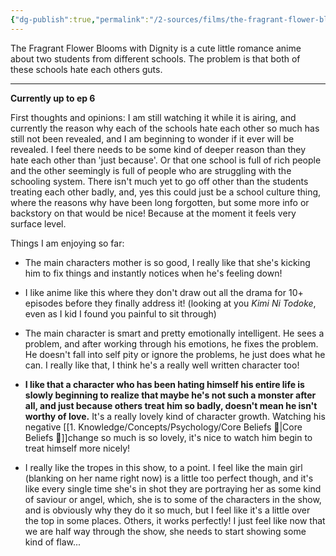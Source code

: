 ```yaml
---
{"dg-publish":true,"permalink":"/2-sources/films/the-fragrant-flower-blooms-with-dignity-2025/","title":"The Fragrant Flower Blooms with Dignity","tags":["mediaDB/tv/series","#tvshow"],"created":"2025-08-20T12:25:04.914+10:00","updated":"2025-08-20T12:48:50.763+10:00"}
---
```


The Fragrant Flower Blooms with Dignity is a cute little romance anime about two students from different schools. The problem is that both of these schools hate each others guts.

-----
**Currently up to ep 6**

First thoughts and opinions:
I am still watching it while it is airing, and currently the reason why each of the schools hate each other so much has still not been revealed, and I am beginning to wonder if it ever will be revealed. I feel there needs to be some kind of deeper reason than they hate each other than 'just because'. Or that one school is full of rich people and the other seemingly is full of people who are struggling with the schooling system. There isn't much yet to go off other than the students treating each other badly, and, yes this could just be a school culture thing, where the reasons why have been long forgotten, but some more info or backstory on that would be nice! Because at the moment it feels very surface level.


Things I am enjoying so far:
- The main characters mother is so good, I really like that she's kicking him to fix things and instantly notices when he's feeling down! 
  
- I like anime like this where they don't draw out all the drama for 10+ episodes before they finally address it! (looking at you *Kimi Ni Todoke*, even as I kid I found you painful to sit through)
  
- The main character is smart and pretty emotionally intelligent. He sees a problem, and after working through his emotions, he fixes the problem. He doesn't fall into self pity or ignore the problems, he just does what he can. I really like that, I think he's a really well written character too! 
- **I like that a character who has been hating himself his entire life is slowly beginning to realize that maybe he's not such a monster after all, and just because others treat him so badly, doesn't mean he isn't worthy of love.** It's a really lovely kind of character growth. Watching his negative [[1. Knowledge/Concepts/Psychology/Core Beliefs 🌱\|Core Beliefs 🌱]]change so much is so lovely, it's nice to watch him begin to treat himself more nicely!
  
- I really like the tropes in this show, to a point. I feel like the main girl (blanking on her name right now) is a little too perfect though, and it's like every single time she's in shot they are portraying her as some kind of saviour or angel, which, she is to some of the characters in the show, and is obviously why they do it so much, but I feel like it's a little over the top in some places. Others, it works perfectly! I just feel like now that we are half way through the show, she needs to start showing some kind of flaw...  

